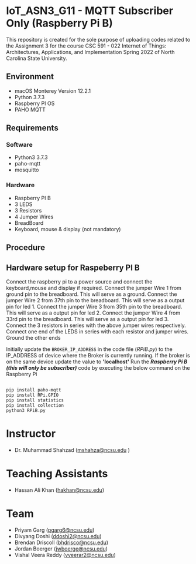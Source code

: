# IoT_ASN3_G11 - MQTT Subscriber Only (Raspberry Pi B)

This repository is created for the sole purpose of uploading codes related to the Assignment 3 for the course CSC 591 - 022 Internet of Things: Architectures, Applications, and Implementation Spring 2022 of North Carolina State University.

## Environment
- macOS Monterey Version 12.2.1
- Python 3.7.3
- Raspberry PI OS
- PAHO MQTT

## Requirements
### Software
- Python3 3.7.3
- paho-mqtt
- mosquitto

### Hardware
- Raspberry PI B
- 3 LEDS
- 3 Resistors
- 4 Jumper Wires
- BreadBoard
- Keyboard, mouse & display (not mandatory)


## Procedure
## Hardware setup for Raspeberry PI B
Connect the raspberry pi to a power source and connect the keyboard,mouse and display if required.
Connect the jumper Wire 1 from ground pin to the breadboard. This will serve as a ground.
Connect the jumper Wire 2 from 37th pin to the breadboard. This will serve as a output pin for led 1.
Connect the jumper Wire 3 from 35th pin to the breadboard. This will serve as a output pin for led 2.
Connect the jumper Wire 4 from 33rd pin to the breadboard. This will serve as a output pin for led 3.
Connect the 3 resistors in series with the above jumper wires respectively.
Connect one end of the LEDS in series with each resistor and jumper wires.
Ground the other ends


Initially update the `BROKER_IP_ADDRESS` in the code file (*RPiB.py*) to the IP_ADDRESS of device where the Broker is currently running. If the broker is on the same device update the value to **'localhost'**
Run the ***Raspberry Pi B (this will only be subscriber)*** code by executing the below command on the Raspberry Pi
```

pip install paho-mqtt
pip install RPi.GPIO
pip install statistics
pip install collection
python3 RPiB.py
```




# Instructor
- Dr. Muhammad Shahzad (mshahza@ncsu.edu )

# Teaching Assistants
- Hassan Ali Khan (hakhan@ncsu.edu)

# Team
- Priyam Garg (pgarg6@ncsu.edu)
- Divyang Doshi	(ddoshi2@ncsu.edu)
- Brendan Driscoll (bhdrisco@ncsu.edu)
- Jordan Boerger (jwboerge@ncsu.edu)
- Vishal Veera Reddy (vveerar2@ncsu.edu)
